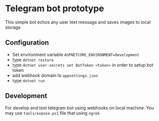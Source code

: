 # Telegram bot prototype
This simple bot echos any user text message and saves images to local storage

## Configuration

- Set environment variable `ASPNETCORE_ENVIRONMENT=Development`
- type `dotnet restore`
- type `dotnet user-secrets set BotToken <token>` in order to setup bot token
- add webhook domain to `appsettings.json`
- type `dotnet run`

## Development
For develop and test telegram bot using webhooks on local machine. You may use `tools/expose.ps1` file that using `ngrok`
